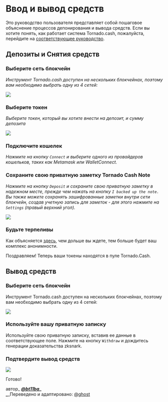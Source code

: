 # Ввод и вывод средств

Это руководство пользователя представляет собой пошаговое объяснение процессов депонирования и вывода средств. Если вы хотите понять, как работает система Tornado.cash, пожалуйста, перейдите на [соответствующее руководство](https://docs.tornado.cash/v/ru/how-does-tornado.cash-work).

## Депозиты и Снятия средств

### Выберите сеть блокчейн

_Инструмент Tornado.cash доступен на нескольких блокчейнах, поэтому вам необходимо выбрать одну из 4 сетей:_

![](.gitbook/assets/azpoj.gif)

### Выберите токен

_Выберите токен, который вы хотите внести на депозит, и сумму депозита_

![](.gitbook/assets/abdce.gif)

### Подключите кошелек

_Нажмите на кнопку _`Connect`_ и выберите одного из провайдеров кошельков, таких как Metamask или WalletConnect._

### Сохраните свою приватную заметку Tornado Cash Note

_Нажмите на кнопку _`Deposit`_ и сохраните свою приватную заметку в надежном месте, прежде чем нажать на кнопку _`I backed up the note.`_ Вы также можете сохранять зашифрованные заметки внутри сети блокчейн, создав учетную запись для заметок - для этого нажмите на _`Settings`_ (правый верхний угол)._

![](.gitbook/assets/aaaab.gif)

### Будьте терпеливы

Как объясняется [здесь](https://docs.tornado.cash/v/ru/tips-to-remain-anonymous#ispolzuite-neskolko-adresov), чем дольше вы ждете, тем больше будет ваш комплекс анонимности.

Поздравляем! Теперь ваши токены находятся в пуле Tornado.Cash.

## Вывод средств

### Выберите сеть блокчейн

Инструмент Tornado.cash доступен на нескольких блокчейнах, поэтому вам необходимо выбрать одну из 4 сетей:

![](.gitbook/assets/enregistrement-de-le-cran-2021-08-25-a-16.15.15-1-.gif)

### Используйте вашу приватную записку

Используйте свою приватную записку, вставив ее данные в соответствующее поле. Нажмите на кнопку `Withdraw` и дождитесь генерации доказательства zksnark.

### Подтвердите вывод средств

![](.gitbook/assets/abdaaaa.png)

Готово!

автор_ _[_**@bt11ba**_](https://torn.community/u/bt11ba/)_****_\
_****_Переведено и адаптировано: [@ghost](https://torn.community/u/ghost/summary)
